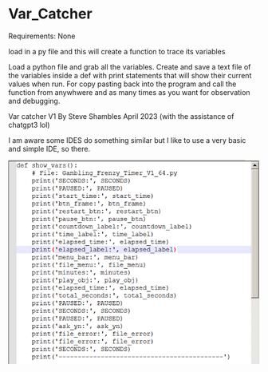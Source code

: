 # Var_Catcher

Requirements: None

load in a py file and this will create a function to trace its variables


Load a python file and grab all the variables. Create and save a text file of the variables inside a def with print statements
that will show their current values when run. For copy pasting back into the program and call the function from
anywhwere and as many times as you want for observation and debugging.

Var catcher V1 By Steve Shambles April 2023
(with the assistance of chatgpt3 lol)

I am aware some IDES do something similar but I like to use a very basic and simple IDE, so there.


![Alt Text](https://github.com/Steve-Shambles/Var_Catcher/blob/main/var_catcher_screenshot.png)

